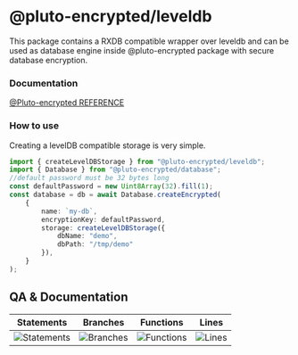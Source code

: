 # @pluto-encrypted/leveldb
This package contains a RXDB compatible wrapper over leveldb and can be used as database engine inside @pluto-encrypted package with secure database encryption.

### Documentation
[@Pluto-encrypted REFERENCE](https://github.com/elribonazo/pluto-encrypted/blob/master/docs/README.md)

### How to use

Creating a levelDB compatible storage is very simple.

```typescript
import { createLevelDBStorage } from "@pluto-encrypted/leveldb";
import { Database } from "@pluto-encrypted/database";
//default password must be 32 bytes long
const defaultPassword = new Uint8Array(32).fill(1);
const database = db = await Database.createEncrypted(
    {
        name: `my-db`,
        encryptionKey: defaultPassword,
        storage: createLevelDBStorage({ 
            dbName: "demo",
            dbPath: "/tmp/demo" 
        }),
    }
);
```

## QA & Documentation
| Statements                  | Branches                | Functions                 | Lines             |
| --------------------------- | ----------------------- | ------------------------- | ----------------- |
| ![Statements](https://img.shields.io/badge/statements-92.85%25-brightgreen.svg?style=flat) | ![Branches](https://img.shields.io/badge/branches-75%25-red.svg?style=flat) | ![Functions](https://img.shields.io/badge/functions-94.11%25-brightgreen.svg?style=flat) | ![Lines](https://img.shields.io/badge/lines-94.5%25-brightgreen.svg?style=flat) |
